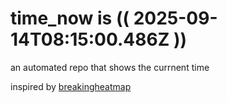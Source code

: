 # time_now is (( 2025-09-14T08:15:00.486Z ))

an automated repo that shows the currnent time

inspired by [breakingheatmap](https://github.com/breakingheatmap/breakingheatmap)